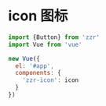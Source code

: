 # icon 图标

```javascript
import {Button} from 'zzr'
import Vue from 'vue'

new Vue({
  el: '#app',
  components: {
    'zzr-icon': icon
  }
})
```
